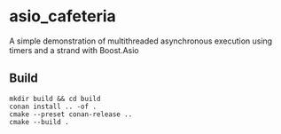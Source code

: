 # asio_cafeteria

A simple demonstration of multithreaded asynchronous execution using timers and a strand with Boost.Asio

## Build

```shell
mkdir build && cd build
conan install .. -of .
cmake --preset conan-release ..
cmake --build .
```
